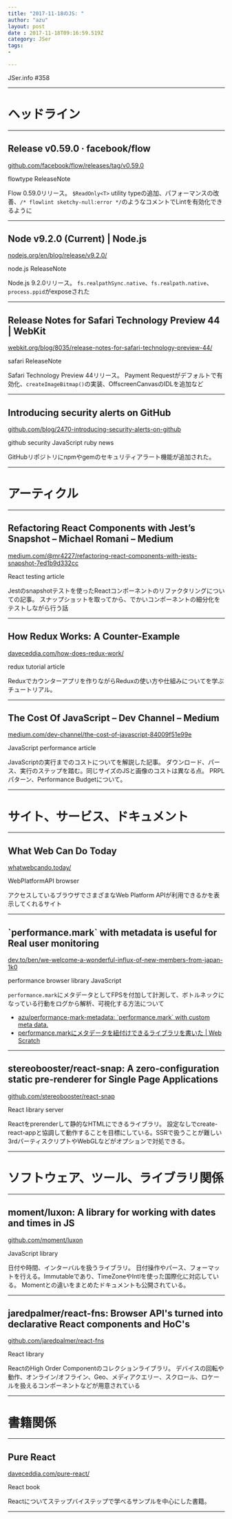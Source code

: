 ```yaml
---
title: "2017-11-18のJS: "
author: "azu"
layout: post
date : 2017-11-18T09:16:59.519Z
category: JSer
tags:
-

---
```


JSer.info #358

----

<h1 class="site-genre">ヘッドライン</h1>

----

## Release v0.59.0 · facebook/flow
[github.com/facebook/flow/releases/tag/v0.59.0](https://github.com/facebook/flow/releases/tag/v0.59.0 "Release v0.59.0 · facebook/flow")
<p class="jser-tags jser-tag-icon"><span class="jser-tag">flowtype</span> <span class="jser-tag">ReleaseNote</span></p>

Flow 0.59.0リリース。
`$ReadOnly<T>` utility typeの追加、パフォーマンスの改善、`/* flowlint sketchy-null:error */`のようなコメントでLintを有効化できるように


----

## Node v9.2.0 (Current) | Node.js
[nodejs.org/en/blog/release/v9.2.0/](https://nodejs.org/en/blog/release/v9.2.0/ "Node v9.2.0 (Current) | Node.js")
<p class="jser-tags jser-tag-icon"><span class="jser-tag">node.js</span> <span class="jser-tag">ReleaseNote</span></p>

Node.js 9.2.0リリース。
`fs.realpathSync.native`、`fs.realpath.native`、`process.ppid`がexposeされた


----

## Release Notes for Safari Technology Preview 44 | WebKit
[webkit.org/blog/8035/release-notes-for-safari-technology-preview-44/](https://webkit.org/blog/8035/release-notes-for-safari-technology-preview-44/ "Release Notes for Safari Technology Preview 44 | WebKit")
<p class="jser-tags jser-tag-icon"><span class="jser-tag">safari</span> <span class="jser-tag">ReleaseNote</span></p>

Safari Technology Preview 44リリース。
Payment Requestがデフォルトで有効化、`createImageBitmap()`の実装、OffscreenCanvasのIDLを追加など


----

## Introducing security alerts on GitHub
[github.com/blog/2470-introducing-security-alerts-on-github](https://github.com/blog/2470-introducing-security-alerts-on-github "Introducing security alerts on GitHub")
<p class="jser-tags jser-tag-icon"><span class="jser-tag">github</span> <span class="jser-tag">security</span> <span class="jser-tag">JavaScript</span> <span class="jser-tag">ruby</span> <span class="jser-tag">news</span></p>

GitHubリポジトリにnpmやgemのセキュリティアラート機能が追加された。


----
<h1 class="site-genre">アーティクル</h1>

----

## Refactoring React Components with Jest’s Snapshot – Michael Romani – Medium
[medium.com/@mr4227/refactoring-react-components-with-jests-snapshot-7ed1b9d332cc](https://medium.com/@mr4227/refactoring-react-components-with-jests-snapshot-7ed1b9d332cc "Refactoring React Components with Jest’s Snapshot – Michael Romani – Medium")
<p class="jser-tags jser-tag-icon"><span class="jser-tag">React</span> <span class="jser-tag">testing</span> <span class="jser-tag">article</span></p>

Jestのsnapshotテストを使ったReactコンポーネントのリファクタリングについての記事。
スナップショットを取ってから、でかいコンポーネントの細分化をテストしながら行う話


----

## How Redux Works: A Counter-Example
[daveceddia.com/how-does-redux-work/](https://daveceddia.com/how-does-redux-work/ "How Redux Works: A Counter-Example")
<p class="jser-tags jser-tag-icon"><span class="jser-tag">redux</span> <span class="jser-tag">tutorial</span> <span class="jser-tag">article</span></p>

Reduxでカウンターアプリを作りながらReduxの使い方や仕組みについてを学ぶチュートリアル。


----

## The Cost Of JavaScript – Dev Channel – Medium
[medium.com/dev-channel/the-cost-of-javascript-84009f51e99e](https://medium.com/dev-channel/the-cost-of-javascript-84009f51e99e "The Cost Of JavaScript – Dev Channel – Medium")
<p class="jser-tags jser-tag-icon"><span class="jser-tag">JavaScript</span> <span class="jser-tag">performance</span> <span class="jser-tag">article</span></p>

JavaScriptの実行までのコストについてを解説した記事。
ダウンロード、パース、実行のステップを踏む。同じサイズのJSと画像のコストは異なる点。
PRPLパターン、Performance Budgetについて。


----
<h1 class="site-genre">サイト、サービス、ドキュメント</h1>

----

## What Web Can Do Today
[whatwebcando.today/](https://whatwebcando.today/ "What Web Can Do Today")
<p class="jser-tags jser-tag-icon"><span class="jser-tag">WebPlatformAPI</span> <span class="jser-tag">browser</span></p>

アクセスしているブラウザでさまざまなWeb Platform APIが利用できるかを表示してくれるサイト


----

## \`performance.mark\` with metadata is useful for Real user monitoring
[dev.to/ben/we-welcome-a-wonderful-influx-of-new-members-from-japan-1k0](https://dev.to/ben/we-welcome-a-wonderful-influx-of-new-members-from-japan-1k0 "\`performance.mark\` with metadata is useful for Real user monitoring")
<p class="jser-tags jser-tag-icon"><span class="jser-tag">performance</span> <span class="jser-tag">browser</span> <span class="jser-tag">library</span> <span class="jser-tag">JavaScript</span></p>

`performance.mark`にメタデータとしてFPSを付加して計測して、ボトルネックになっている行動をログから解析、可視化する方法について

- [azu/performance-mark-metadata: \`performance.mark\` with custom meta data.](https://github.com/azu/performance-mark-metadata "azu/performance-mark-metadata: \&#x60;performance.mark\&#x60; with custom meta data.")
- [performance.markにメタデータを紐付けできるライブラリを書いた | Web Scratch](http://efcl.info/2017/11/15/performance.mark-metadata/ "performance.markにメタデータを紐付けできるライブラリを書いた | Web Scratch")

----

## stereobooster/react-snap: A zero-configuration static pre-renderer for Single Page Applications
[github.com/stereobooster/react-snap](https://github.com/stereobooster/react-snap "stereobooster/react-snap: A zero-configuration static pre-renderer for Single Page Applications")
<p class="jser-tags jser-tag-icon"><span class="jser-tag">React</span> <span class="jser-tag">library</span> <span class="jser-tag">server</span></p>

Reactをprerenderして静的なHTMLにできるライブラリ。
設定なしでcreate-react-appと協調して動作することを目標にしている。SSRで扱うことが難しい3rdパーティスクリプトやWebGLなどがオプションで対処できる。


----
<h1 class="site-genre">ソフトウェア、ツール、ライブラリ関係</h1>

----

## moment/luxon: A library for working with dates and times in JS
[github.com/moment/luxon](https://github.com/moment/luxon "moment/luxon: A library for working with dates and times in JS")
<p class="jser-tags jser-tag-icon"><span class="jser-tag">JavaScript</span> <span class="jser-tag">library</span></p>

日付や時間、インターバルを扱うライブラリ。 日付操作やパース、フォーマットを行える。Immutableであり、TimeZoneやIntlを使った国際化に対応している。 Momentとの違いをまとめたドキュメントも公開されている。


----

## jaredpalmer/react-fns: Browser API's turned into declarative React components and HoC's
[github.com/jaredpalmer/react-fns](https://github.com/jaredpalmer/react-fns "jaredpalmer/react-fns: Browser API's turned into declarative React components and HoC's")
<p class="jser-tags jser-tag-icon"><span class="jser-tag">React</span> <span class="jser-tag">library</span></p>

ReactのHigh Order Componentのコレクションライブラリ。
デバイスの回転や動作、オンライン/オフライン、Geo、メディアクエリー、スクロール、ロケールを扱えるコンポーネントなどが用意されている


----
<h1 class="site-genre">書籍関係</h1>

----

## Pure React
[daveceddia.com/pure-react/](https://daveceddia.com/pure-react/ "Pure React")
<p class="jser-tags jser-tag-icon"><span class="jser-tag">React</span> <span class="jser-tag">book</span></p>

Reactについてステップバイステップで学べるサンプルを中心にした書籍。


----
